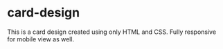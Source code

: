 # card-design
This is a card design created using only HTML and CSS. Fully responsive for mobile view as well.
